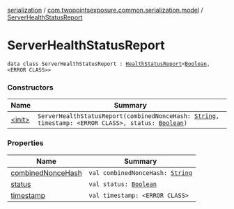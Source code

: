 [serialization](../../index.md) / [com.twopointsexposure.common.serialization.model](../index.md) / [ServerHealthStatusReport](./index.md)

# ServerHealthStatusReport

`data class ServerHealthStatusReport : `[`HealthStatusReport`](../-health-status-report/index.md)`<`[`Boolean`](https://kotlinlang.org/api/latest/jvm/stdlib/kotlin/-boolean/index.html)`, <ERROR CLASS>>`

### Constructors

| Name | Summary |
|---|---|
| [&lt;init&gt;](-init-.md) | `ServerHealthStatusReport(combinedNonceHash: `[`String`](https://kotlinlang.org/api/latest/jvm/stdlib/kotlin/-string/index.html)`, timestamp: <ERROR CLASS>, status: `[`Boolean`](https://kotlinlang.org/api/latest/jvm/stdlib/kotlin/-boolean/index.html)`)` |

### Properties

| Name | Summary |
|---|---|
| [combinedNonceHash](combined-nonce-hash.md) | `val combinedNonceHash: `[`String`](https://kotlinlang.org/api/latest/jvm/stdlib/kotlin/-string/index.html) |
| [status](status.md) | `val status: `[`Boolean`](https://kotlinlang.org/api/latest/jvm/stdlib/kotlin/-boolean/index.html) |
| [timestamp](timestamp.md) | `val timestamp: <ERROR CLASS>` |
